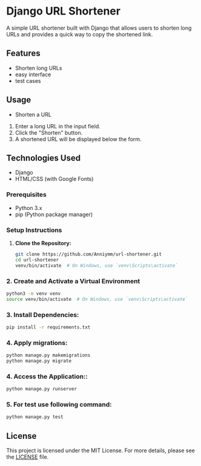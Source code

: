 # Django URL Shortener

A simple URL shortener built with Django that allows users to shorten long URLs and provides a quick way to copy the shortened link.

## Features

- Shorten long URLs
- easy interface
- test cases 

## Usage
- Shorten a URL

1. Enter a long URL in the input field.
2. Click the "Shorten" button.
3. A shortened URL will be displayed below the form.


## Technologies Used

- Django
- HTML/CSS (with Google Fonts)

### Prerequisites

- Python 3.x
- pip (Python package manager)

### Setup Instructions

1. **Clone the Repository:**

   ```bash
   git clone https://github.com/Anniymm/url-shortener.git
   cd url-shortener
   venv/bin/activate  # On Windows, use `venv\Scripts\activate`

 ### 2. Create and Activate a Virtual Environment

```bash
python3 -m venv venv
source venv/bin/activate  # On Windows, use `venv\Scripts\activate`
```

### 3. Install Dependencies:

```bash
pip install -r requirements.txt
```

### 4. Apply migrations:

```bash
python manage.py makemigrations
python manage.py migrate
```
### 4. Access the Application::
```bash
python manage.py runserver
```
### 5. For test use following command:
```bash
python manage.py test
```
## License

This project is licensed under the MIT License. For more details, please see the [LICENSE](LICENSE) file.





